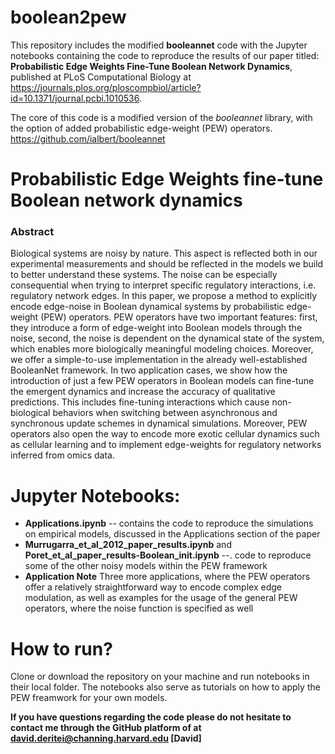 # boolean2pew


This repository includes the modified __booleannet__ code with the Jupyter notebooks containing the code to reproduce the results of our paper titled: __Probabilistic Edge Weights Fine-Tune Boolean Network Dynamics__, published at PLoS Computational Biology at https://journals.plos.org/ploscompbiol/article?id=10.1371/journal.pcbi.1010536.

The core of this code is a modified version of the _booleannet_ library, with the option of added probabilistic edge-weight (PEW) operators.
https://github.com/ialbert/booleannet

# Probabilistic Edge Weights fine-tune Boolean network dynamics

### Abstract

Biological systems are noisy by nature. This aspect is reflected both in our experimental measurements and should be reflected in the models we build to better understand these systems. The noise can be especially consequential when trying to interpret specific regulatory interactions, i.e. regulatory network edges. In this paper, we propose a method to explicitly encode edge-noise in Boolean dynamical systems by probabilistic edge-weight (PEW) operators. PEW operators have two important features: first, they introduce a form of edge-weight into Boolean models through the noise, second, the noise is dependent on the dynamical state of the system, which enables more biologically meaningful modeling choices. Moreover, we offer a simple-to-use implementation in the already well-established BooleanNet framework. In two application cases, we show how the introduction of just a few PEW operators in Boolean models can fine-tune the emergent dynamics and increase the accuracy of qualitative predictions. This includes fine-tuning interactions which cause non-biological behaviors when switching between asynchronous and synchronous update schemes in dynamical simulations. Moreover, PEW operators also open the way to encode more exotic cellular dynamics such as cellular learning and to implement edge-weights for regulatory networks inferred from omics data. 

# Jupyter Notebooks:
* __Applications.ipynb__ -- contains the code to reproduce the simulations on empirical models, discussed in the Applications section of the paper
* __Murrugarra_et_al_2012_paper_results.ipynb__ and __Poret_et_al_paper_results-Boolean_init.ipynb__ --. code to reproduce some of the other noisy models within the PEW framework
* __Application Note__ Three more applications, where the PEW operators offer a relatively straightforward way to encode complex edge modulation, as well as examples for the usage of the general PEW operators, where the noise function is specified as well

# How to run?

Clone or download the repository on your machine and run notebooks in their local folder. The notebooks also serve as tutorials on how to apply the PEW freamwork for your own models. 


__If you have questions regarding the code please do not hesitate to contact me through the GitHub platform of at david.deritei@channing.harvard.edu [David]__

